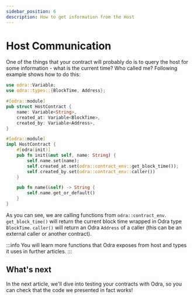 ```yaml
---
sidebar_position: 6
description: How to get information from the Host
---
```


# Host Communication

One of the things that your contract will probably do is to query the host for some information -
what is the current time? Who called me? Following example shows how to do this:

```rust title="examples/src/docs/host.rs"
use odra::Variable;
use odra::types::{BlockTime, Address};

#[odra::module]
pub struct HostContract {
    name: Variable<String>,
    created_at: Variable<BlockTime>,
    created_by: Variable<Address>,
}

#[odra::module]
impl HostContract {
    #[odra(init)]
    pub fn init(&mut self, name: String) {
        self.name.set(name);
        self.created_at.set(odra::contract_env::get_block_time());
        self.created_by.set(odra::contract_env::caller())
    }

    pub fn name(&self) -> String {
        self.name.get_or_default()
    }
}
```

As you can see, we are calling functions from `odra::contract_env`. `get_block_time()` will return
the current block time wrapped in Odra type `BlockTime`. `caller()` will return an Odra `Address` of
a caller (this can be an external caller or another contract).

:::info
You will learn more functions that Odra exposes from host and types it uses in further articles.
:::

## What's next
In the next article, we'll dive into testing your contracts with Odra, so you can check that the code
we presented in fact works!

